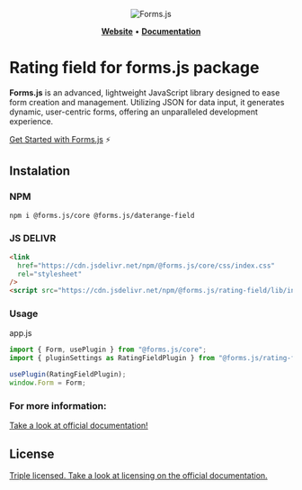 <div align="center">

![Forms.js](https://formsjs.io/images/formsjs-banner.png)

</div>

<p align="center">
    <a href="https://formsjs.io/"><b>Website</b></a> •
    <a href="https://formsjs.io/documentation/v1/getting-started"><b>Documentation</b></a>
</p>

# Rating field for forms.js package

**Forms.js** is an advanced, lightweight JavaScript library designed to ease form creation and management. Utilizing JSON for data input, it generates dynamic, user-centric forms, offering an unparalleled development experience.

[Get Started with Forms.js](https://formsjs.io/documentation/v1/getting-started) ⚡️
<h2 id="instalation">Instalation</h2>

### NPM

```bash
npm i @forms.js/core @forms.js/daterange-field
```

### JS DELIVR

```html
<link
  href="https://cdn.jsdelivr.net/npm/@forms.js/core/css/index.css"
  rel="stylesheet"
/>
<script src="https://cdn.jsdelivr.net/npm/@forms.js/rating-field/lib/index.js"></script>
```
### Usage

app.js
```js
import { Form, usePlugin } from "@forms.js/core";
import { pluginSettings as RatingFieldPlugin } from "@forms.js/rating-field";

usePlugin(RatingFieldPlugin);
window.Form = Form;
```

### For more information:

<a href="https://formsjs.io/documentation/v1/getting-started" target="_blank">
    Take a look at official documentation!
</a>

<h2 id="license">License</h2>

<a href="https://formsjs.io/documentation/v1/licensing" target="_blank">
    Triple licensed. Take a look at licensing on the official documentation.
</a>